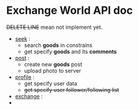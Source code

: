 # Exchange World API doc

~~DELETE LINE~~ mean not implement yet.

- [seek](./seek.md) :
    - search **goods** in constrains
    - get specify **goods** and its **comments**
- [post](./post.md) :
    - create new **goods** post
    - upload photo to server
- [profile](./profile.md) :
    - get specify user data
    - ~~get specify user follower/following list~~
- [exchange](./exchange.md) :
-
